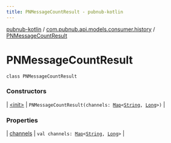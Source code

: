 ```yaml
---
title: PNMessageCountResult - pubnub-kotlin
---
```


[pubnub-kotlin](../../index.html) / [com.pubnub.api.models.consumer.history](../index.html) / [PNMessageCountResult](./index.html)

# PNMessageCountResult

`class PNMessageCountResult`

### Constructors

| [&lt;init&gt;](-init-.html) | `PNMessageCountResult(channels: `[`Map`](https://kotlinlang.org/api/latest/jvm/stdlib/kotlin.collections/-map/index.html)`<`[`String`](https://kotlinlang.org/api/latest/jvm/stdlib/kotlin/-string/index.html)`, `[`Long`](https://kotlinlang.org/api/latest/jvm/stdlib/kotlin/-long/index.html)`>)` |

### Properties

| [channels](channels.html) | `val channels: `[`Map`](https://kotlinlang.org/api/latest/jvm/stdlib/kotlin.collections/-map/index.html)`<`[`String`](https://kotlinlang.org/api/latest/jvm/stdlib/kotlin/-string/index.html)`, `[`Long`](https://kotlinlang.org/api/latest/jvm/stdlib/kotlin/-long/index.html)`>` |

